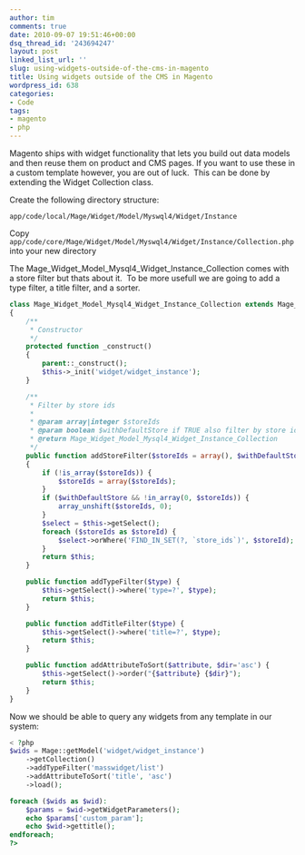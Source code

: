 ```yaml
---
author: tim
comments: true
date: 2010-09-07 19:51:46+00:00
dsq_thread_id: '243694247'
layout: post
linked_list_url: ''
slug: using-widgets-outside-of-the-cms-in-magento
title: Using widgets outside of the CMS in Magento
wordpress_id: 638
categories:
- Code
tags:
- magento
- php
---
```


Magento ships with widget functionality that lets you build out data models
and then reuse them on product and CMS pages. If you want to use these in a
custom template however, you are out of luck.  This can be done by extending
the Widget Collection class. 

Create the following directory structure:
```
app/code/local/Mage/Widget/Model/Myswql4/Widget/Instance
```

Copy ```app/code/core/Mage/Widget/Model/Myswql4/Widget/Instance/Collection.php``` into your new directory 

The Mage_Widget_Model_Mysql4_Widget_Instance_Collection
comes with a store filter but thats about it.  To be more usefull we are going
to add a type filter, a title filter, and a sorter.



```PHP 
class Mage_Widget_Model_Mysql4_Widget_Instance_Collection extends Mage_Core_Model_Mysql4_Collection_Abstract
{
    /**
     * Constructor
     */
    protected function _construct()
    {
        parent::_construct();
        $this->_init('widget/widget_instance');
    }

    /**
     * Filter by store ids
     *
     * @param array|integer $storeIds
     * @param boolean $withDefaultStore if TRUE also filter by store id '0'
     * @return Mage_Widget_Model_Mysql4_Widget_Instance_Collection
     */
    public function addStoreFilter($storeIds = array(), $withDefaultStore = true)
    {
        if (!is_array($storeIds)) {
            $storeIds = array($storeIds);
        }
        if ($withDefaultStore && !in_array(0, $storeIds)) {
            array_unshift($storeIds, 0);
        }
        $select = $this->getSelect();
        foreach ($storeIds as $storeId) {
            $select->orWhere('FIND_IN_SET(?, `store_ids`)', $storeId);
        }
        return $this;
    }

    public function addTypeFilter($type) {
    	$this->getSelect()->where('type=?', $type);
    	return $this;
    }

    public function addTitleFilter($type) {
    	$this->getSelect()->where('title=?', $type);
    	return $this;
    }

    public function addAttributeToSort($attribute, $dir='asc') {
    	$this->getSelect()->order("{$attribute} {$dir}");
    	return $this;
    }
}
```



Now we should be able to query any widgets from any template in our system:



```PHP
< ?php 
$wids = Mage::getModel('widget/widget_instance')
	->getCollection()
	->addTypeFilter('masswidget/list')
	->addAttributeToSort('title', 'asc')
	->load();

foreach ($wids as $wid):
	$params = $wid->getWidgetParameters();
	echo $params['custom_param'];
	echo $wid->gettitle();
endforeach;
?>
```
